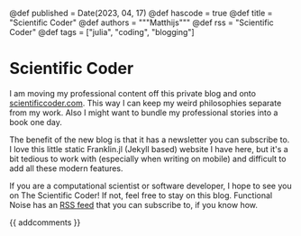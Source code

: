 @def published = Date(2023, 04, 17)
@def hascode = true
@def title = "Scientific Coder"
@def authors = """Matthijs"""
@def rss = "Scientific Coder"
@def tags = ["julia", "coding", "blogging"]

# Scientific Coder

I am moving my professional content off this private blog and onto [scientificcoder.com](https://scientificcoder.com/). This way I can keep my weird philosophies separate from my work. Also I might want to bundle my professional stories into a book one day.

The benefit of the new blog is that it has a newsletter you can subscribe to. I love this little static Franklin.jl (Jekyll based) website I have here, but it's a bit tedious to work with (especially when writing on mobile) and difficult to add all these modern features.

If you are a computational scientist or software developer, I hope to see you on The Scientific Coder! If not, feel free to stay on this blog. Functional Noise has an [RSS feed](https://www.functionalnoise.com/feed.xml) that you can subscribe to, if you know how.

{{ addcomments }}